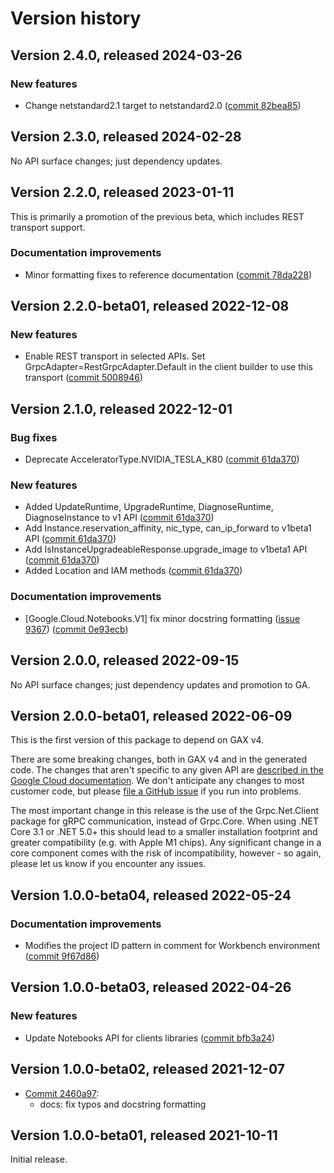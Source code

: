 # Version history

## Version 2.4.0, released 2024-03-26

### New features

- Change netstandard2.1 target to netstandard2.0 ([commit 82bea85](https://github.com/googleapis/google-cloud-dotnet/commit/82bea850661975b9750ac30753528cc9d2e05240))

## Version 2.3.0, released 2024-02-28

No API surface changes; just dependency updates.

## Version 2.2.0, released 2023-01-11

This is primarily a promotion of the previous beta, which includes REST transport support.

### Documentation improvements

- Minor formatting fixes to reference documentation ([commit 78da228](https://github.com/googleapis/google-cloud-dotnet/commit/78da2288332c56179993cc9b0647d91924a19b57))

## Version 2.2.0-beta01, released 2022-12-08

### New features

- Enable REST transport in selected APIs. Set GrpcAdapter=RestGrpcAdapter.Default in the client builder to use this transport ([commit 5008946](https://github.com/googleapis/google-cloud-dotnet/commit/500894667ba84ecc3d8e3e4ebc09ac0cd597100b))

## Version 2.1.0, released 2022-12-01

### Bug fixes

- Deprecate AcceleratorType.NVIDIA_TESLA_K80 ([commit 61da370](https://github.com/googleapis/google-cloud-dotnet/commit/61da370e5246d6611c6ba8db6f09fc9cb80e273f))

### New features

- Added UpdateRuntime, UpgradeRuntime, DiagnoseRuntime, DiagnoseInstance to v1 API ([commit 61da370](https://github.com/googleapis/google-cloud-dotnet/commit/61da370e5246d6611c6ba8db6f09fc9cb80e273f))
- Add Instance.reservation_affinity, nic_type, can_ip_forward to v1beta1 API ([commit 61da370](https://github.com/googleapis/google-cloud-dotnet/commit/61da370e5246d6611c6ba8db6f09fc9cb80e273f))
- Add IsInstanceUpgradeableResponse.upgrade_image to v1beta1 API ([commit 61da370](https://github.com/googleapis/google-cloud-dotnet/commit/61da370e5246d6611c6ba8db6f09fc9cb80e273f))
- Added Location and IAM methods ([commit 61da370](https://github.com/googleapis/google-cloud-dotnet/commit/61da370e5246d6611c6ba8db6f09fc9cb80e273f))

### Documentation improvements

- [Google.Cloud.Notebooks.V1] fix minor docstring formatting ([issue 9367](https://github.com/googleapis/google-cloud-dotnet/issues/9367)) ([commit 0e93ecb](https://github.com/googleapis/google-cloud-dotnet/commit/0e93ecbe710810fd4c7c7b629a4f23f007dbcc57))

## Version 2.0.0, released 2022-09-15

No API surface changes; just dependency updates and promotion to GA.

## Version 2.0.0-beta01, released 2022-06-09

This is the first version of this package to depend on GAX v4.

There are some breaking changes, both in GAX v4 and in the generated
code. The changes that aren't specific to any given API are [described in the Google Cloud
documentation](https://cloud.google.com/dotnet/docs/reference/help/breaking-gax4).
We don't anticipate any changes to most customer code, but please [file a
GitHub issue](https://github.com/googleapis/google-cloud-dotnet/issues/new/choose)
if you run into problems.

The most important change in this release is the use of the Grpc.Net.Client package
for gRPC communication, instead of Grpc.Core. When using .NET Core 3.1 or .NET 5.0+
this should lead to a smaller installation footprint and greater compatibility (e.g.
with Apple M1 chips). Any significant change in a core component comes with the risk
of incompatibility, however - so again, please let us know if you encounter any
issues.

## Version 1.0.0-beta04, released 2022-05-24

### Documentation improvements

- Modifies the project ID pattern in comment for Workbench environment ([commit 9f67d86](https://github.com/googleapis/google-cloud-dotnet/commit/9f67d8655c028fcde14849d480b53e3d26873caf))

## Version 1.0.0-beta03, released 2022-04-26

### New features

- Update Notebooks API for clients libraries ([commit bfb3a24](https://github.com/googleapis/google-cloud-dotnet/commit/bfb3a2492df98b5a42b9aceb1ea04c67dae043c3))

## Version 1.0.0-beta02, released 2021-12-07

- [Commit 2460a97](https://github.com/googleapis/google-cloud-dotnet/commit/2460a97):
  - docs: fix typos and docstring formatting

## Version 1.0.0-beta01, released 2021-10-11

Initial release.
